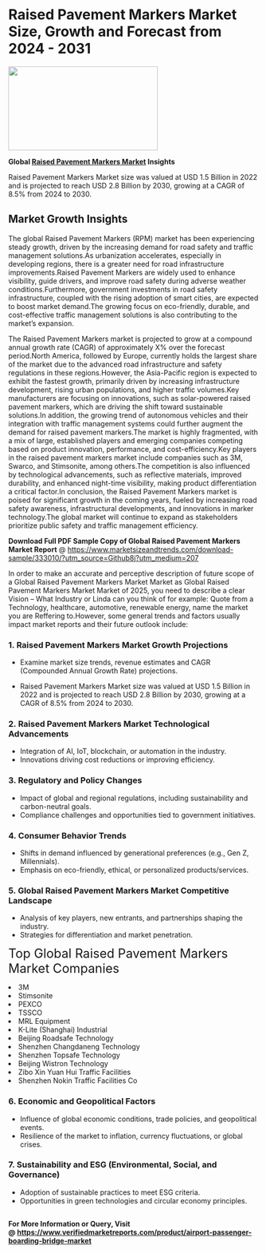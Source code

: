 <H1>Raised Pavement Markers Market Size, Growth and Forecast from 2024 - 2031</H1><img class="aligncenter size-medium wp-image-584254" src="https://thirdeyenews.in/wp-content/uploads/2024/09/Global-Market-Research-300x168.jpeg" alt="" width="300" height="168" /><p><strong>Global&nbsp;<a href="https://www.marketsizeandtrends.com/download-sample/333010/?utm_source=Github8j?utm_medium=207">Raised Pavement Markers Market</a> Insights</strong></p><p>Raised Pavement Markers Market size was valued at USD 1.5 Billion in 2022 and is projected to reach USD 2.8 Billion by 2030, growing at a CAGR of 8.5% from 2024 to 2030.</p><p><h2>Market Growth Insights</h2> <p>The global Raised Pavement Markers (RPM) market has been experiencing steady growth, driven by the increasing demand for road safety and traffic management solutions.As urbanization accelerates, especially in developing regions, there is a greater need for road infrastructure improvements.Raised Pavement Markers are widely used to enhance visibility, guide drivers, and improve road safety during adverse weather conditions.Furthermore, government investments in road safety infrastructure, coupled with the rising adoption of smart cities, are expected to boost market demand.The growing focus on eco-friendly, durable, and cost-effective traffic management solutions is also contributing to the market’s expansion.</p> <p>The Raised Pavement Markers market is projected to grow at a compound annual growth rate (CAGR) of approximately X% over the forecast period.North America, followed by Europe, currently holds the largest share of the market due to the advanced road infrastructure and safety regulations in these regions.However, the Asia-Pacific region is expected to exhibit the fastest growth, primarily driven by increasing infrastructure development, rising urban populations, and higher traffic volumes.Key manufacturers are focusing on innovations, such as solar-powered raised pavement markers, which are driving the shift toward sustainable solutions.In addition, the growing trend of autonomous vehicles and their integration with traffic management systems could further augment the demand for raised pavement markers.The market is highly fragmented, with a mix of large, established players and emerging companies competing based on product innovation, performance, and cost-efficiency.Key players in the raised pavement markers market include companies such as 3M, Swarco, and Stimsonite, among others.The competition is also influenced by technological advancements, such as reflective materials, improved durability, and enhanced night-time visibility, making product differentiation a critical factor.In conclusion, the Raised Pavement Markers market is poised for significant growth in the coming years, fueled by increasing road safety awareness, infrastructural developments, and innovations in marker technology.The global market will continue to expand as stakeholders prioritize public safety and traffic management efficiency.</p> <p><span class=""><strong>Download Full PDF Sample Copy of Global Raised Pavement Markers Market Report</strong> @ <a href="https://www.marketsizeandtrends.com/download-sample/333010/?utm_source=Github8j?utm_medium=207" target="_blank">https://www.marketsizeandtrends.com/download-sample/333010/?utm_source=Github8j?utm_medium=207</a></span></p><p>In order to make an accurate and perceptive description of future scope of a Global&nbsp;Raised Pavement Markers Market Market as Global&nbsp;Raised Pavement Markers Market Market of 2025, you need to describe a clear Vision &ndash; What Industry or Linda can you think of for example: Quote from a Technology, healthcare, automotive, renewable energy, name the market you are Reffering to.However, some general trends and factors usually impact market reports and their future outlook include:</p><h3>1.&nbsp;<strong>Raised Pavement Markers Market Growth Projections</strong></h3><ul><li>Examine market size trends, revenue estimates and CAGR (Compounded Annual Growth Rate) projections.</li><li><p>Raised Pavement Markers Market size was valued at USD 1.5 Billion in 2022 and is projected to reach USD 2.8 Billion by 2030, growing at a CAGR of 8.5% from 2024 to 2030.</p></li></ul><h3>2.&nbsp;<strong>Raised Pavement Markers Market Technological Advancements</strong></h3><ul><li>Integration of AI, IoT, blockchain, or automation in the industry.</li><li>Innovations driving cost reductions or improving efficiency.</li></ul><h3>3.&nbsp;<strong>Regulatory and Policy Changes</strong></h3><ul><li>Impact of global and regional regulations, including sustainability and carbon-neutral goals.</li><li>Compliance challenges and opportunities tied to government initiatives.</li></ul><h3>4.&nbsp;<strong>Consumer Behavior Trends</strong></h3><ul><li>Shifts in demand influenced by generational preferences (e.g., Gen Z, Millennials).</li><li>Emphasis on eco-friendly, ethical, or personalized products/services.</li></ul><h3>5.&nbsp;<strong>Global Raised Pavement Markers Market Competitive Landscape</strong></h3><ul><li>Analysis of key players, new entrants, and partnerships shaping the industry.</li><li>Strategies for differentiation and market penetration.</li></ul><p data-pm-slice="1 1 []"><span style="color: inherit; font-family: inherit; font-size: 25px;">Top Global Raised Pavement Markers Market Companies</span></p><div class="" data-test-id=""><p><li>3M</li><li> Stimsonite</li><li> PEXCO</li><li> TSSCO</li><li> MRL Equipment</li><li> K-Lite (Shanghai) Industrial</li><li> Beijing Roadsafe Technology</li><li> Shenzhen Changdaneng Technology</li><li> Shenzhen Topsafe Technology</li><li> Beijing Wistron Technology</li><li> Zibo Xin Yuan Hui Traffic Facilities</li><li> Shenzhen Nokin Traffic Facilities Co</li></p></div><h3>6.&nbsp;<strong>Economic and Geopolitical Factors</strong></h3><ul><li>Influence of global economic conditions, trade policies, and geopolitical events.</li><li>Resilience of the market to inflation, currency fluctuations, or global crises.</li></ul><h3>7.&nbsp;<strong>Sustainability and ESG (Environmental, Social, and Governance)</strong></h3><ul><li>Adoption of sustainable practices to meet ESG criteria.</li><li>Opportunities in green technologies and circular economy principles.</li></ul><h2><strong style="font-size: 14px;">For More Information or Query, Visit @&nbsp;</strong><a style="background-color: #ffffff; font-size: 14px;" href="https://www.marketsizeandtrends.com/report/raised-pavement-markers-market/" target="_blank">https://www.verifiedmarketreports.com/product/airport-passenger-boarding-bridge-market</a></h2>